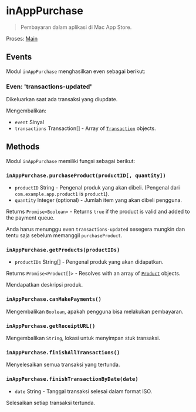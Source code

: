 # inAppPurchase

> Pembayaran dalam aplikasi di Mac App Store.

Proses: [Main](../glossary.md#main-process)

## Events

Modul `inAppPurchase` menghasilkan even sebagai berikut:

### Even: 'transactions-updated'

Dikeluarkan saat ada transaksi yang diupdate.

Mengembalikan:

* `event` Sinyal
* `transactions` Transaction[] - Array of [`Transaction`](structures/transaction.md) objects.

## Methods

Modul `inAppPurchase` memiliki fungsi sebagai berikut:

### `inAppPurchase.purchaseProduct(productID[, quantity])`

* `productID` String - Pengenal produk yang akan dibeli. (Pengenal dari `com.example.app.product1` is `product1`).
* `quantity` Integer (optional) - Jumlah item yang akan dibeli pengguna.

Returns `Promise<Boolean>` - Returns `true` if the product is valid and added to the payment queue.

Anda harus menunggu even `transactions-updated` sesegera mungkin dan tentu saja sebelum memanggil `purchaseProduct`.

### `inAppPurchase.getProducts(productIDs)`

* `productIDs` String[] - Pengenal produk yang akan didapatkan.

Returns `Promise<Product[]>` - Resolves with an array of [`Product`](structures/product.md) objects.

Mendapatkan deskripsi produk.

### `inAppPurchase.canMakePayments()`

Mengembalikan `Boolean`, apakah pengguna bisa melakukan pembayaran.

### `inAppPurchase.getReceiptURL()`

Mengembalikan `String`, lokasi untuk menyimpan stuk transaksi.

### `inAppPurchase.finishAllTransactions()`

Menyelesaikan semua transaksi yang tertunda.

### `inAppPurchase.finishTransactionByDate(date)`

* `date` String - Tanggal transaksi selesai dalam format ISO.

Selesaikan setiap transaksi tertunda.
